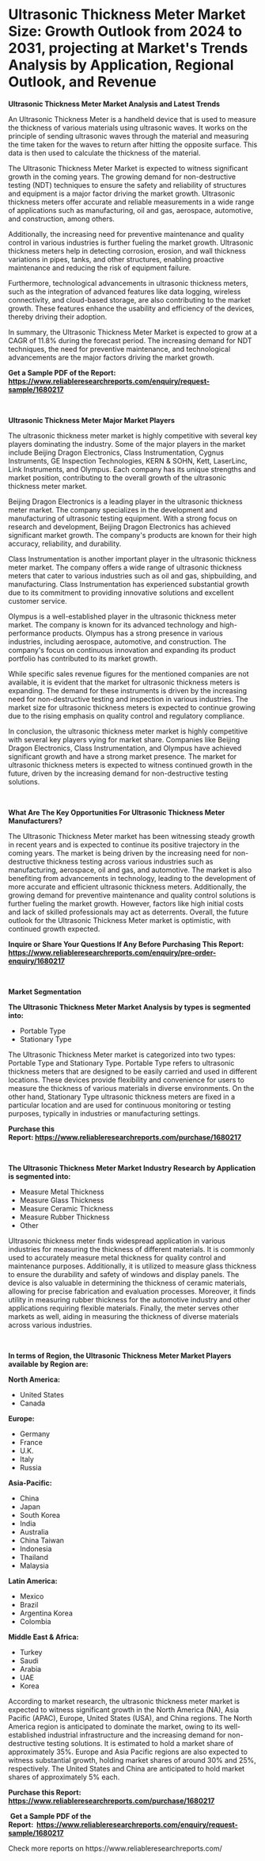 <p><h1>Ultrasonic Thickness Meter Market Size: Growth Outlook from 2024 to 2031, projecting at Market's Trends Analysis by Application, Regional Outlook, and Revenue</h1></p><p><strong>Ultrasonic Thickness Meter Market Analysis and Latest Trends</strong></p>
<p><p>An Ultrasonic Thickness Meter is a handheld device that is used to measure the thickness of various materials using ultrasonic waves. It works on the principle of sending ultrasonic waves through the material and measuring the time taken for the waves to return after hitting the opposite surface. This data is then used to calculate the thickness of the material.</p><p>The Ultrasonic Thickness Meter Market is expected to witness significant growth in the coming years. The growing demand for non-destructive testing (NDT) techniques to ensure the safety and reliability of structures and equipment is a major factor driving the market growth. Ultrasonic thickness meters offer accurate and reliable measurements in a wide range of applications such as manufacturing, oil and gas, aerospace, automotive, and construction, among others. </p><p>Additionally, the increasing need for preventive maintenance and quality control in various industries is further fueling the market growth. Ultrasonic thickness meters help in detecting corrosion, erosion, and wall thickness variations in pipes, tanks, and other structures, enabling proactive maintenance and reducing the risk of equipment failure.</p><p>Furthermore, technological advancements in ultrasonic thickness meters, such as the integration of advanced features like data logging, wireless connectivity, and cloud-based storage, are also contributing to the market growth. These features enhance the usability and efficiency of the devices, thereby driving their adoption.</p><p>In summary, the Ultrasonic Thickness Meter Market is expected to grow at a CAGR of 11.8% during the forecast period. The increasing demand for NDT techniques, the need for preventive maintenance, and technological advancements are the major factors driving the market growth.</p></p>
<p><strong>Get a Sample PDF of the Report:&nbsp; <a href="https://www.reliableresearchreports.com/enquiry/request-sample/1680217">https://www.reliableresearchreports.com/enquiry/request-sample/1680217</a></strong></p>
<p>&nbsp;</p>
<p><strong>Ultrasonic Thickness Meter Major Market Players</strong></p>
<p><p>The ultrasonic thickness meter market is highly competitive with several key players dominating the industry. Some of the major players in the market include Beijing Dragon Electronics, Class Instrumentation, Cygnus Instruments, GE Inspection Technologies, KERN & SOHN, Kett, LaserLinc, Link Instruments, and Olympus. Each company has its unique strengths and market position, contributing to the overall growth of the ultrasonic thickness meter market.</p><p>Beijing Dragon Electronics is a leading player in the ultrasonic thickness meter market. The company specializes in the development and manufacturing of ultrasonic testing equipment. With a strong focus on research and development, Beijing Dragon Electronics has achieved significant market growth. The company's products are known for their high accuracy, reliability, and durability.</p><p>Class Instrumentation is another important player in the ultrasonic thickness meter market. The company offers a wide range of ultrasonic thickness meters that cater to various industries such as oil and gas, shipbuilding, and manufacturing. Class Instrumentation has experienced substantial growth due to its commitment to providing innovative solutions and excellent customer service.</p><p>Olympus is a well-established player in the ultrasonic thickness meter market. The company is known for its advanced technology and high-performance products. Olympus has a strong presence in various industries, including aerospace, automotive, and construction. The company's focus on continuous innovation and expanding its product portfolio has contributed to its market growth.</p><p>While specific sales revenue figures for the mentioned companies are not available, it is evident that the market for ultrasonic thickness meters is expanding. The demand for these instruments is driven by the increasing need for non-destructive testing and inspection in various industries. The market size for ultrasonic thickness meters is expected to continue growing due to the rising emphasis on quality control and regulatory compliance.</p><p>In conclusion, the ultrasonic thickness meter market is highly competitive with several key players vying for market share. Companies like Beijing Dragon Electronics, Class Instrumentation, and Olympus have achieved significant growth and have a strong market presence. The market for ultrasonic thickness meters is expected to witness continued growth in the future, driven by the increasing demand for non-destructive testing solutions.</p></p>
<p>&nbsp;</p>
<p><strong>What Are The Key Opportunities For Ultrasonic Thickness Meter Manufacturers?</strong></p>
<p><p>The Ultrasonic Thickness Meter market has been witnessing steady growth in recent years and is expected to continue its positive trajectory in the coming years. The market is being driven by the increasing need for non-destructive thickness testing across various industries such as manufacturing, aerospace, oil and gas, and automotive. The market is also benefiting from advancements in technology, leading to the development of more accurate and efficient ultrasonic thickness meters. Additionally, the growing demand for preventive maintenance and quality control solutions is further fueling the market growth. However, factors like high initial costs and lack of skilled professionals may act as deterrents. Overall, the future outlook for the Ultrasonic Thickness Meter market is optimistic, with continued growth expected.</p></p>
<p><strong>Inquire or Share Your Questions If Any Before Purchasing This Report: <a href="https://www.reliableresearchreports.com/enquiry/pre-order-enquiry/1680217">https://www.reliableresearchreports.com/enquiry/pre-order-enquiry/1680217</a></strong></p>
<p>&nbsp;</p>
<p><strong>Market Segmentation</strong></p>
<p><strong>The Ultrasonic Thickness Meter Market Analysis by types is segmented into:</strong></p>
<p><ul><li>Portable Type</li><li>Stationary Type</li></ul></p>
<p><p>The Ultrasonic Thickness Meter market is categorized into two types: Portable Type and Stationary Type. Portable Type refers to ultrasonic thickness meters that are designed to be easily carried and used in different locations. These devices provide flexibility and convenience for users to measure the thickness of various materials in diverse environments. On the other hand, Stationary Type ultrasonic thickness meters are fixed in a particular location and are used for continuous monitoring or testing purposes, typically in industries or manufacturing settings.</p></p>
<p><strong>Purchase this Report:&nbsp;<a href="https://www.reliableresearchreports.com/purchase/1680217">https://www.reliableresearchreports.com/purchase/1680217</a></strong></p>
<p>&nbsp;</p>
<p><strong>The Ultrasonic Thickness Meter Market Industry Research by Application is segmented into:</strong></p>
<p><ul><li>Measure Metal Thickness</li><li>Measure Glass Thickness</li><li>Measure Ceramic Thickness</li><li>Measure Rubber Thickness</li><li>Other</li></ul></p>
<p><p>Ultrasonic thickness meter finds widespread application in various industries for measuring the thickness of different materials. It is commonly used to accurately measure metal thickness for quality control and maintenance purposes. Additionally, it is utilized to measure glass thickness to ensure the durability and safety of windows and display panels. The device is also valuable in determining the thickness of ceramic materials, allowing for precise fabrication and evaluation processes. Moreover, it finds utility in measuring rubber thickness for the automotive industry and other applications requiring flexible materials. Finally, the meter serves other markets as well, aiding in measuring the thickness of diverse materials across various industries.</p></p>
<p>&nbsp;</p>
<p><strong>In terms of Region, the Ultrasonic Thickness Meter Market Players available by Region are:</strong></p>
<p>
    <p> <strong> North America: </strong>
        <ul>
            <li>United States</li>
            <li>Canada</li>
        </ul>
        </p> 
    <p> <strong> Europe: </strong>
        <ul>
            <li>Germany</li>
            <li>France</li>
            <li>U.K.</li>
            <li>Italy</li>
            <li>Russia</li>
        </ul>
        </p> 
    <p> <strong> Asia-Pacific: </strong>
        <ul>
            <li>China</li>
            <li>Japan</li>
            <li>South Korea</li>
            <li>India</li>
            <li>Australia</li>
            <li>China Taiwan</li>
            <li>Indonesia</li>
            <li>Thailand</li>
            <li>Malaysia</li>
        </ul>
        </p> 
    <p> <strong> Latin America: </strong>
        <ul>
            <li>Mexico</li>
            <li>Brazil</li>
            <li>Argentina Korea</li>
            <li>Colombia</li>
        </ul>
        </p> 
    <p> <strong> Middle East & Africa: </strong>
        <ul>
            <li>Turkey</li>
            <li>Saudi</li>
            <li>Arabia</li>
            <li>UAE</li>
            <li>Korea</li>
        </ul>
    </p>
    </p>
<p><p>According to market research, the ultrasonic thickness meter market is expected to witness significant growth in the North America (NA), Asia Pacific (APAC), Europe, United States (USA), and China regions. The North America region is anticipated to dominate the market, owing to its well-established industrial infrastructure and the increasing demand for non-destructive testing solutions. It is estimated to hold a market share of approximately 35%. Europe and Asia Pacific regions are also expected to witness substantial growth, holding market shares of around 30% and 25%, respectively. The United States and China are anticipated to hold market shares of approximately 5% each.</p></p>
<p><strong>Purchase this Report: <a href="https://www.reliableresearchreports.com/purchase/1680217">https://www.reliableresearchreports.com/purchase/1680217</a></strong></p>
<p>&nbsp;<strong>Get a Sample PDF of the Report:&nbsp;&nbsp;<a href="https://www.reliableresearchreports.com/enquiry/request-sample/1680217">https://www.reliableresearchreports.com/enquiry/request-sample/1680217</a></strong></p>
<p><strong></strong></p>
<p>Check more reports on https://www.reliableresearchreports.com/</p>
